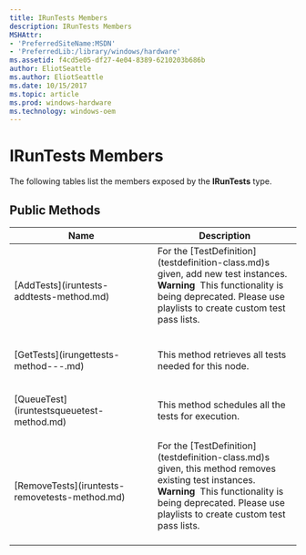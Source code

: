 ```yaml
---
title: IRunTests Members
description: IRunTests Members
MSHAttr:
- 'PreferredSiteName:MSDN'
- 'PreferredLib:/library/windows/hardware'
ms.assetid: f4cd5e05-df27-4e04-8389-6210203b686b
author: EliotSeattle
ms.author: EliotSeattle
ms.date: 10/15/2017
ms.topic: article
ms.prod: windows-hardware
ms.technology: windows-oem
---
```


# IRunTests Members


The following tables list the members exposed by the **IRunTests** type.

## <span id="Public_Methods"></span><span id="public_methods"></span><span id="PUBLIC_METHODS"></span>Public Methods


<table>
<colgroup>
<col width="50%" />
<col width="50%" />
</colgroup>
<thead>
<tr class="header">
<th>Name</th>
<th>Description</th>
</tr>
</thead>
<tbody>
<tr class="odd">
<td><p>[AddTests](iruntests-addtests-method.md)</p></td>
<td>For the [TestDefinition](testdefinition-class.md)s given, add new test instances.
<div class="alert">
<strong>Warning</strong>  This functionality is being deprecated. Please use playlists to create custom test pass lists.
</div>
<div>
 
</div></td>
</tr>
<tr class="even">
<td><p>[GetTests](irungettests-method---.md)</p></td>
<td><p>This method retrieves all tests needed for this node.</p></td>
</tr>
<tr class="odd">
<td><p>[QueueTest](iruntestsqueuetest-method.md)</p></td>
<td><p>This method schedules all the tests for execution.</p></td>
</tr>
<tr class="even">
<td><p>[RemoveTests](iruntests-removetests-method.md)</p></td>
<td>For the [TestDefinition](testdefinition-class.md)s given, this method removes existing test instances.
<div class="alert">
<strong>Warning</strong>  This functionality is being deprecated. Please use playlists to create custom test pass lists.
</div>
<div>
 
</div></td>
</tr>
</tbody>
</table>

 

 

 






